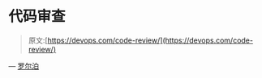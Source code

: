 # 代码审查

> 原文:[https://devops.com/code-review/](https://devops.com/code-review/)

— [罗尔泊](https://devops.com/author/breselman/)